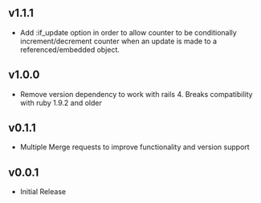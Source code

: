 ## v1.1.1

* Add :if_update option in order to allow counter to be conditionally increment/decrement counter when an update is made to a referenced/embedded object.

## v1.0.0

* Remove version dependency to work with rails 4. Breaks compatibility with ruby 1.9.2 and older

## v0.1.1

* Multiple Merge requests to improve functionality and version support

## v0.0.1

* Initial Release

